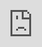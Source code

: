 ```yaml
---
title: Walk In The Light
---
```


<div class="video">
  <iframe src="https://streamable.com/s/9chwh/cebg" frameborder="0" width="100%" height="100%" allowfullscreen style="width:100%;height:100%;position:absolute;left:0px;top:0px;overflow:hidden;"></iframe>
</div>
